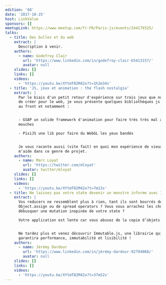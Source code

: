 ```yaml
---
edition: '68'
date: '2017-10-25'
host: LinkValue
sponsors: []
meetupLink: https://www.meetup.com/fr-FR/Paris-js/events/244179325/
talks:
  - title: Des bulles et du web
    extract: |
      Description à venir.
    authors:
      - name: Godefroy Clair
        url: 'https://www.linkedin.com/in/godefroy-clair-b5413157/'
        avatar: null
    slides: []
    links: []
    videos:
      - 'https://youtu.be/XYtmT82M42o?t=1h2m34s'
  - title: 'JS, jeux et animation : the flash nostalgia'
    extract: |
      Par le biais d'un petit retour d'expérience sur trois jeux que nous venons
      de créer pour le web, je vous présente quelques bibliothèques js dédiées
      au front et notamment :


      - GSAP un solide framework d'animation pour faire très très mal aux
      mouches

      - PixiJS une lib pour faire du WebGL les yeux bandés


      Je vous raconte aussi (vite fait) en quoi mon expérience de vieux flasheur
      m'aide dans ce genre de projet.
    authors:
      - name: Marc Loyat
        url: 'https://twitter.com/mloyat'
        avatar: twitter/mloyat
    slides: []
    links: []
    videos:
      - 'https://youtu.be/XYtmT82M42o?t=7m13s'
  - title: Ne laissez pas votre state devenir un monstre informe avec Immutable.js
    extract: |
      Vos reducers ne ressemblent plus à rien, tant ils sont bourrés de
      Object.assign ou de spread operators ? Vous vous arrachez les cheveux à
      débusquer une mutation inopinée de votre state ?

      Votre application est lente car vous abusez de la copie d’objets ?


      Ne tardez plus et venez découvrir Immutable.js, une librairie qui
      garantira performance, immutabilité et lisibilité !
    authors:
      - name: Jérémy Dardour
        url: 'https://www.linkedin.com/in/jérémy-dardour-92794068/'
        avatar: null
    slides: []
    links: []
    videos:
      - 'https://youtu.be/XYtmT82M42o?t=37m52s'
---
```


